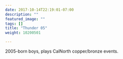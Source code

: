 ```yaml
---
date: 2017-10-14T22:19:01-07:00
description: ""
featured_image: ""
tags: []
title: "Thunder 05"
weight: 10200501

---
```


2005-born boys, plays CalNorth copper/bronze events.

